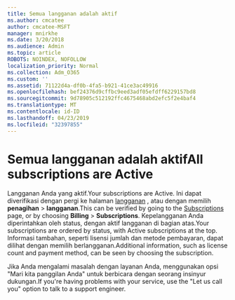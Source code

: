 ```yaml
---
title: Semua langganan adalah aktif
ms.author: cmcatee
author: cmcatee-MSFT
manager: mnirkhe
ms.date: 3/20/2018
ms.audience: Admin
ms.topic: article
ROBOTS: NOINDEX, NOFOLLOW
localization_priority: Normal
ms.collection: Adm_O365
ms.custom: ''
ms.assetid: 71122d4a-df0b-4fa5-b921-41ce3ac49916
ms.openlocfilehash: bef24376d9cffbc9eed3adf05efdff6229157bd8
ms.sourcegitcommit: 9d78905c512192ffc4675468abd2efc5f2e4baf4
ms.translationtype: MT
ms.contentlocale: id-ID
ms.lasthandoff: 04/23/2019
ms.locfileid: "32397855"
---
```

# <a name="all-subscriptions-are-active"></a><span data-ttu-id="d64c6-102">Semua langganan adalah aktif</span><span class="sxs-lookup"><span data-stu-id="d64c6-102">All subscriptions are Active</span></span>

<span data-ttu-id="d64c6-103">Langganan Anda yang aktif.</span><span class="sxs-lookup"><span data-stu-id="d64c6-103">Your subscriptions are Active.</span></span> <span data-ttu-id="d64c6-104">Ini dapat diverifikasi dengan pergi ke halaman [langganan](https://go.microsoft.com/fwlink/p/?linkid=842054) , atau dengan memilih **penagihan** \> **langganan**.</span><span class="sxs-lookup"><span data-stu-id="d64c6-104">This can be verified by going to the [Subscriptions](https://go.microsoft.com/fwlink/p/?linkid=842054) page, or by choosing **Billing** \> **Subscriptions**.</span></span> <span data-ttu-id="d64c6-105">Kepelangganan Anda diperintahkan oleh status, dengan aktif langganan di bagian atas.</span><span class="sxs-lookup"><span data-stu-id="d64c6-105">Your subscriptions are ordered by status, with Active subscriptions at the top.</span></span> <span data-ttu-id="d64c6-106">Informasi tambahan, seperti lisensi jumlah dan metode pembayaran, dapat dilihat dengan memilih berlangganan.</span><span class="sxs-lookup"><span data-stu-id="d64c6-106">Additional information, such as license count and payment method, can be seen by choosing the subscription.</span></span>
  
<span data-ttu-id="d64c6-107">Jika Anda mengalami masalah dengan layanan Anda, menggunakan opsi "Mari kita panggilan Anda" untuk berbicara dengan seorang insinyur dukungan.</span><span class="sxs-lookup"><span data-stu-id="d64c6-107">If you're having problems with your service, use the "Let us call you" option to talk to a support engineer.</span></span>
  

